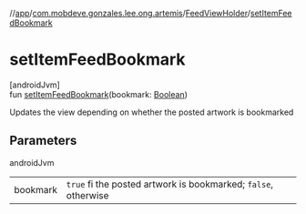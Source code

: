 //[app](../../../index.md)/[com.mobdeve.gonzales.lee.ong.artemis](../index.md)/[FeedViewHolder](index.md)/[setItemFeedBookmark](set-item-feed-bookmark.md)

# setItemFeedBookmark

[androidJvm]\
fun [setItemFeedBookmark](set-item-feed-bookmark.md)(bookmark: [Boolean](https://kotlinlang.org/api/latest/jvm/stdlib/kotlin/-boolean/index.html))

Updates the view depending on whether the posted artwork is bookmarked

## Parameters

androidJvm

| | |
|---|---|
| bookmark | <code>true</code> fi the posted artwork is bookmarked; <code>false</code>, otherwise |
